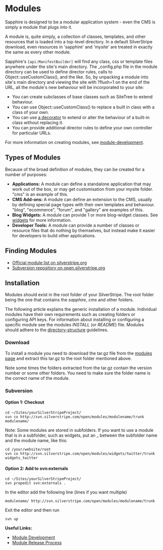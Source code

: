 # Modules

Sapphire is designed to be a modular application system - even the CMS is simply a module that plugs into it.  

A module is, quite simply, a collection of classes, templates, and other resources that is loaded into a top-level
directory.  In a default SilverStripe download, even resources in 'sapphire' and 'mysite' are treated in exactly the
same as every other module.

Sapphire's `[api:ManifestBuilder]` will find any class, css or template files anywhere under the site's main
directory.  The _config.php file in the module directory can be used to define director rules, calls to
Object::useCustomClass(), and the like.  So, by unpacking a module into site's main directory and viewing the site with
?flush=1 on the end of the URL, all the module's new behaviour will be incorporated to your site:

*  You can create subclasses of base classes such as SiteTree to extend behaviour.
*  You can use Object::useCustomClass() to replace a built in class with a class of your own.
*  You can use [a decorator](api:DataObjectDecorator) to extend or alter the behaviour of a built-in class without replacing
it.
*  You can provide additional director rules to define your own controller for particular URLs.

For more information on creating modules, see [module-development](/topics/module-development).

## Types of Modules

Because of the broad definition of modules, they can be created for a number of purposes:

*  **Applications:** A module can define a standalone application that may work out of the box, or may get customisation
from your mysite folder.  "cms" is an example of this.
*  **CMS Add-ons:** A module can define an extension to the CMS, usually by defining special page types with their own
templates and behaviour. "blog", "ecommerce", "forum", and "gallery" are examples of this.
*  **Blog Widgets:** A module can provide 1 or more blog-widget classes.  See [widgets](/topics/widgets) for more information.
*  **Developer Tools:** A module can provide a number of classes or resource files that do nothing by themselves, but
instead make it easier for developers to build other applications. 

## Finding Modules

*  [Official module list on silverstripe.org](http://silverstripe.org/modules)
*  [Subversion repository on open.silverstripe.org](http://open.silverstripe.org/browser/modules)
    

## Installation

Modules should exist in the root folder of your SilverStripe. The root folder being the one that contains the
*sapphire*, *cms* and other folders.

The following article explains the generic installation of a module. Individual modules have their own requirements such
as creating folders or configuring API keys. For information about installing or configuring a specific module see the
modules *INSTALL* (or *README*) file. Modules should adhere to the [directory-structure](/topics/directory-structure)
guidelines.

### Download

To install a module you need to download the tar.gz file from the [modules page](http://www.silverstripe.org/modules) and extract this tar.gz to the root folder mentioned
above.

Note some times the folders extracted from the tar.gz contain the version number or some other folders. You need to make
sure the folder name is the correct name of the module.

### Subversion

#### Option 1: Checkout

	cd ~/Sites/yourSilverStripeProject/
	svn co http://svn.silverstripe.com/open/modules/modulename/trunk modulename/


Note: Some modules are stored in subfolders.  If you want to use a module that is in a subfolder, such as widgets, put
an _ between the subfolder name and the module name, like this:

	cd /your/website/root
	svn co http://svn.silverstripe.com/open/modules/widgets/twitter/trunk widgets_twitter



#### Option 2: Add to svn:externals

	cd ~/Sites/yourSilverStripeProject/
	svn propedit svn:externals .


In the editor add the following line (lines if you want multiple)

	modulename/ http://svn.silverstripe.com/open/modules/modulename/trunk


Exit the editor and then run 

	svn up


**Useful Links:**

*  [Module Development](/topics/module-development)
*  [Module Release Process](/topics/module-release-process)
